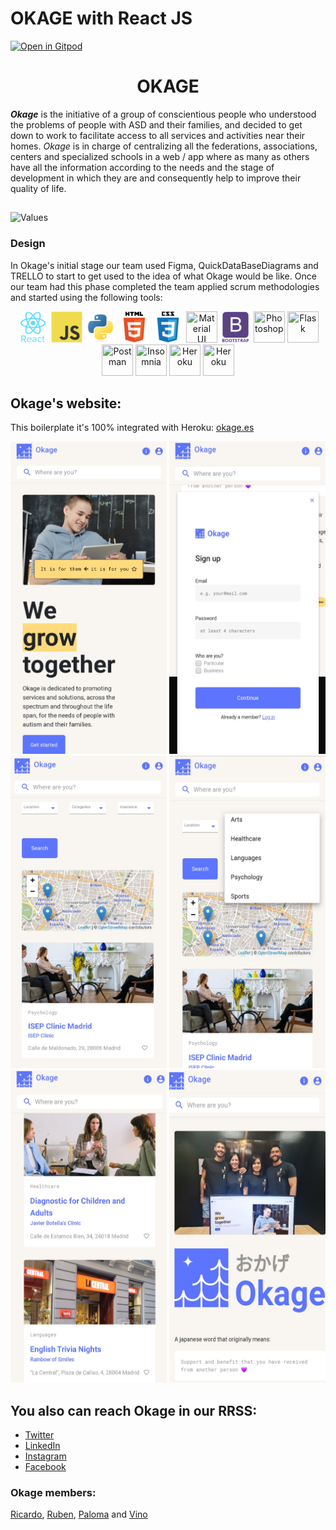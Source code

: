 # OKAGE with React JS
[![Open in Gitpod](https://gitpod.io/button/open-in-gitpod.svg)](https://gitpod.io#https://github.com/4GeeksAcademy/react-flask-hello.git)

<h1 align="center">
OKAGE
</h1>

**_Okage_** is the initiative of a group of conscientious people who understood the problems of people with ASD and their families, and decided to get down to work to facilitate access to all services and activities near their homes. _Okage_ is in charge of centralizing all the federations, associations, centers and specialized schools in a web / app where as many as others have all the information according to the needs and the stage of development in which they are and consequently help to improve their quality of life.

##
![Values](https://i.ibb.co/YN9BPyg/0-Valores2-01.png)


### Design

In Okage's initial stage our team used Figma, QuickDataBaseDiagrams and TRELLO to start to get used to the idea of what Okage would be like. Once our team had this phase completed the team applied scrum methodologies and started using the following tools:

<p align="center">
<img src="https://raw.githubusercontent.com/devicons/devicon/master/icons/react/react-original-wordmark.svg" width="50" height="50" title="React">
<img src="https://raw.githubusercontent.com/devicons/devicon/master/icons/javascript/javascript-original.svg" width="50" height="50" title="Javascript">
<img src="https://raw.githubusercontent.com/devicons/devicon/master/icons/python/python-original.svg" width="50" height="50" title="Python">
<img src="https://raw.githubusercontent.com/devicons/devicon/master/icons/html5/html5-original-wordmark.svg" width="50" height="50" title="HTML">
<img src="https://raw.githubusercontent.com/devicons/devicon/master/icons/css3/css3-original-wordmark.svg" width="50" height="50" title="CSS">
<img src="https://encrypted-tbn0.gstatic.com/images?q=tbn:ANd9GcT7qvkwyXoEp63-8fLF6wm3bzxqypXoVGXCxaovfVezQNX5SVZVxluRocCTioU5PGtE3IA&usqp=CAU" width="50" height="50" title="Material UI">
<img src="https://raw.githubusercontent.com/devicons/devicon/master/icons/bootstrap/bootstrap-plain-wordmark.svg" width="50" height="50" title="Bootstrap">
<img src="https://upload.wikimedia.org/wikipedia/commons/thumb/a/af/Adobe_Photoshop_CC_icon.svg/1051px-Adobe_Photoshop_CC_icon.svg.png" width="50" height="50" title="Photoshop">
<img src="https://www.vectorlogo.zone/logos/pocoo_flask/pocoo_flask-icon.svg" width="50" height="50" title="Flask">
<img src="https://www.vectorlogo.zone/logos/getpostman/getpostman-icon.svg" width="50" height="50" title="Postman">
<img src="https://user-images.githubusercontent.com/6686410/31217465-6adbbd18-a98d-11e7-9371-26d578182e9d.png" width="50" height="50" title="Insomnia">
<img src="https://www.vectorlogo.zone/logos/heroku/heroku-icon.svg" width="50" height="50" title="Heroku">
<img src="https://encrypted-tbn0.gstatic.com/images?q=tbn:ANd9GcR4mz0NQOF7WzhaS7qk2mY8RlUKXfwvdzV5vmNOa8ZnYCs31tqmHAs0wujMZM5WfNwK9jo&usqp=CAU" width="50" height="50" title="Heroku">
</p>

## Okage's website:

This boilerplate it's 100% integrated with Heroku: [okage.es](https://www.okage.es/)
<div align="center">
<span><img src="https://raw.githubusercontent.com/Okage-Company/App_MVP/main/src/front/img/Home.jpg" width="250" height="500" title="Home"></span>
<img src="https://raw.githubusercontent.com/Okage-Company/App_MVP/main/src/front/img/SignUp.jpg" width="250" height="500" title="SignUp">
<img src="https://raw.githubusercontent.com/Okage-Company/App_MVP/main/src/front/img/MapView.jpg" width="250" height="500" title="MapView">
<img src="https://raw.githubusercontent.com/Okage-Company/App_MVP/main/src/front/img/Search.jpg" width="250" height="500" title="Search">
<img src="https://raw.githubusercontent.com/Okage-Company/App_MVP/main/src/front/img/Services.jpg" width="250" height="500" title="Services">
<img src="https://raw.githubusercontent.com/Okage-Company/App_MVP/main/src/front/img/AboutUs.jpg" width="250" height="500" title="~AboutUs">
</div>

## You also can reach Okage in our RRSS:

- [Twitter](https://twitter.com/Okage_es)
- [LinkedIn](https://www.linkedin.com/in/)
- [Instagram](https://www.instagram.com/okage.es/?hl=es)
- [Facebook](https://www.facebook.com/Okage-102088032232073)

### Okage members:

[Ricardo](https://github.com/ricardorsario), [Ruben](https://github.com/9Shuck), [Paloma](https://github.com/Florence-Paloma) and [Vino](https://github.com/VinoliaBarreto)

